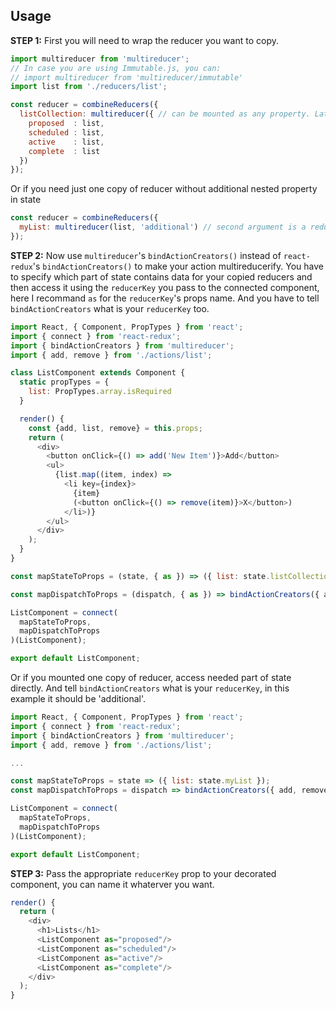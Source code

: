 ## Usage

**STEP 1:** First you will need to wrap the reducer you want to copy.

```javascript
import multireducer from 'multireducer';
// In case you are using Immutable.js, you can:
// import multireducer from 'multireducer/immutable'
import list from './reducers/list';

const reducer = combineReducers({
  listCollection: multireducer({ // can be mounted as any property. Later you can use this prop to access state slices in mapStateToProps
    proposed  : list,
    scheduled : list,
    active    : list,
    complete  : list
  })
});
```

Or if you need just one copy of reducer without additional nested property in state

```javascript
const reducer = combineReducers({
  myList: multireducer(list, 'additional') // second argument is a reducer key, which is used as identifier for dispatching actions
});
```

**STEP 2:** Now use `multireducer`'s `bindActionCreators()` instead of `react-redux`'s `bindActionCreators()` to make your action multireducerify. You have to specify which part of state contains data for your copied reducers and then access it using the `reducerKey` you pass to the connected component, here I recommand `as` for the `reducerKey`'s props name. And you have to tell `bindActionCreators` what is your `reducerKey` too.

```javascript
import React, { Component, PropTypes } from 'react';
import { connect } from 'react-redux';
import { bindActionCreators } from 'multireducer';
import { add, remove } from './actions/list';

class ListComponent extends Component {
  static propTypes = {
    list: PropTypes.array.isRequired
  }

  render() {
    const {add, list, remove} = this.props;
    return (
      <div>
        <button onClick={() => add('New Item')}>Add</button>
        <ul>
          {list.map((item, index) =>
            <li key={index}>
              {item}
              (<button onClick={() => remove(item)}>X</button>)
            </li>)}
        </ul>
      </div>
    );
  }
}

const mapStateToProps = (state, { as }) => ({ list: state.listCollection[as] });

const mapDispatchToProps = (dispatch, { as }) => bindActionCreators({ add, remove }, dispatch, as)

ListComponent = connect(
  mapStateToProps,
  mapDispatchToProps
)(ListComponent);

export default ListComponent;
```

Or if you mounted one copy of reducer, access needed part of state directly. And tell `bindActionCreators` what is your `reducerKey`, in this example it should be 'additional'.

```javascript
import React, { Component, PropTypes } from 'react';
import { connect } from 'react-redux';
import { bindActionCreators } from 'multireducer';
import { add, remove } from './actions/list';

...

const mapStateToProps = state => ({ list: state.myList });
const mapDispatchToProps = dispatch => bindActionCreators({ add, remove }, dispatch, 'additional');

ListComponent = connect(
  mapStateToProps,
  mapDispatchToProps
)(ListComponent);

export default ListComponent;
```

**STEP 3:** Pass the appropriate `reducerKey` prop to your decorated component, you can name it whaterver you want.

```javascript
render() {
  return (
    <div>
      <h1>Lists</h1>
      <ListComponent as="proposed"/>
      <ListComponent as="scheduled"/>
      <ListComponent as="active"/>
      <ListComponent as="complete"/>
    </div>
  );
}
```

